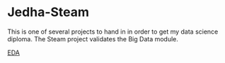 # Jedha-Steam
This is one of several projects to hand in in order to get my data science diploma. The Steam project validates the Big Data module.

[EDA](https://dbc-2043b9b4-3006.cloud.databricks.com/editor/notebooks/379064964092440?o=1053154422951015)
